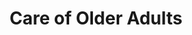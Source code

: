 ---
layout: more
permalink: "/modules/person-centered-care/older-adult/"
title: Care of Older Adults
id: older-adult

sections:
  - section:

    - part: full
      title: Physical Changes
      text: As we age, our body changes

    - part: spacer

    - part: half
      title: Take Action
      text: Hover over each part of the image to discover the physical changes.

    - part: half
      storyline: HH_grandparents

  
  - section:

    - part: half
      title: Aging In Place
      text: "Support older adults to age in place involves the following:"
      bullets:
        - Keeping the older adult independent, healthy and able to manage chronic conditions in their home environment
        - "Aging is associated with increased risk of chronic diseases and with functional decline, which can affect a person’s ability to perform: ADLs and IADLs"

    - part: half
      youtube: https://www.youtube.com/embed/6B84HfTzdA4


  - section:

    - part: full
      title: Prevent Complications & Delay Decline
      text: "Home Health nurses can support frail elderly by:"

    - part: full
      posters-three:
        - Regularly assessing and communicating with the health care team: modules/pcc/more-on-topic/older-adult/ipad.jpg
        - Educating the older adult and caregivers: modules/pcc/more-on-topic/older-adult/care.jpg
        - Delaying decline by addressing strengths and physical abilities, reinforcing andpromoting health behaviours: modules/pcc/more-on-topic/older-adult/excercise.jpg

  - section:

    - part: full
      title: The 3 D's
      text: "Dementia, depression and delirium can significantly impact an older adult"

    - part: full
      title: Take Action
      text: Please watch the videos ‘Communicating with People Living with Dementia’ and ‘Segment on Elderly Depression 

    - part: half
      youtube: https://www.youtube.com/embed/jhSFA_ib48U

    - part: half
      youtube: https://www.youtube.com/embed/h-lsyKBzuZo


  - section: 
    - part: full
      title: The 3 D's
      text: "Indicate which signs/symptoms below by drag and drop"

    - part: full
      quiz-matching:
        - category: [Depression, modules/pcc/more-on-topic/older-adult/depression.jpg]
        - category: [Delirium, modules/pcc/more-on-topic/older-adult/delirium.jpg]
        - category: [Dementia, modules/pcc/more-on-topic/older-adult/dementia.jpg]

        - Depression: 'Sudden Onset'
        - Delirium: 'Loss of interest in activities'
        - Delirium: 'Medical Emergency'
        - Depression: 'Wandering'
        - Dementia: 'Memory disturbances'
        - Dementia: 'Hopelessness'

---